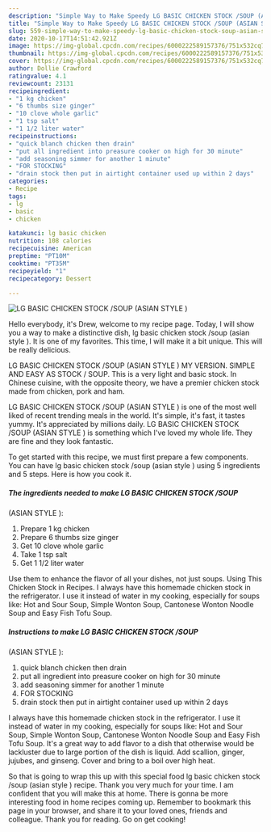 ```yaml
---
description: "Simple Way to Make Speedy LG BASIC CHICKEN STOCK /SOUP (ASIAN STYLE )"
title: "Simple Way to Make Speedy LG BASIC CHICKEN STOCK /SOUP (ASIAN STYLE )"
slug: 559-simple-way-to-make-speedy-lg-basic-chicken-stock-soup-asian-style
date: 2020-10-17T14:51:42.921Z
image: https://img-global.cpcdn.com/recipes/6000222589157376/751x532cq70/lg-basic-chicken-stock-soup-asian-style-recipe-main-photo.jpg
thumbnail: https://img-global.cpcdn.com/recipes/6000222589157376/751x532cq70/lg-basic-chicken-stock-soup-asian-style-recipe-main-photo.jpg
cover: https://img-global.cpcdn.com/recipes/6000222589157376/751x532cq70/lg-basic-chicken-stock-soup-asian-style-recipe-main-photo.jpg
author: Dollie Crawford
ratingvalue: 4.1
reviewcount: 23131
recipeingredient:
- "1 kg chicken"
- "6 thumbs size ginger"
- "10 clove whole garlic"
- "1 tsp salt"
- "1 1/2 liter water"
recipeinstructions:
- "quick blanch chicken then drain"
- "put all ingredient into preasure cooker on high for 30 minute"
- "add seasoning simmer for another 1 minute"
- "FOR STOCKING"
- "drain stock then put in airtight container used up within 2 days"
categories:
- Recipe
tags:
- lg
- basic
- chicken

katakunci: lg basic chicken 
nutrition: 108 calories
recipecuisine: American
preptime: "PT10M"
cooktime: "PT35M"
recipeyield: "1"
recipecategory: Dessert

---
```



![LG BASIC CHICKEN STOCK /SOUP
(ASIAN STYLE )](https://img-global.cpcdn.com/recipes/6000222589157376/751x532cq70/lg-basic-chicken-stock-soup-asian-style-recipe-main-photo.jpg)

Hello everybody, it's Drew, welcome to my recipe page. Today, I will show you a way to make a distinctive dish, lg basic chicken stock /soup
(asian style ). It is one of my favorites. This time, I will make it a bit unique. This will be really delicious.

LG BASIC CHICKEN STOCK /SOUP (ASIAN STYLE ) MY VERSION. SIMPLE AND EASY AS STOCK / SOUP. This is a very light and basic stock. In Chinese cuisine, with the opposite theory, we have a premier chicken stock made from chicken, pork and ham.

LG BASIC CHICKEN STOCK /SOUP
(ASIAN STYLE ) is one of the most well liked of recent trending meals in the world. It's simple, it's fast, it tastes yummy. It's appreciated by millions daily. LG BASIC CHICKEN STOCK /SOUP
(ASIAN STYLE ) is something which I've loved my whole life. They are fine and they look fantastic.


To get started with this recipe, we must first prepare a few components. You can have lg basic chicken stock /soup
(asian style ) using 5 ingredients and 5 steps. Here is how you cook it.

<!--inarticleads1-->

##### The ingredients needed to make LG BASIC CHICKEN STOCK /SOUP
(ASIAN STYLE ):

1. Prepare 1 kg chicken
1. Prepare 6 thumbs size ginger
1. Get 10 clove whole garlic
1. Take 1 tsp salt
1. Get 1 1/2 liter water


Use them to enhance the flavor of all your dishes, not just soups. Using This Chicken Stock in Recipes. I always have this homemade chicken stock in the refrigerator. I use it instead of water in my cooking, especially for soups like: Hot and Sour Soup, Simple Wonton Soup, Cantonese Wonton Noodle Soup and Easy Fish Tofu Soup. 

<!--inarticleads2-->

##### Instructions to make LG BASIC CHICKEN STOCK /SOUP
(ASIAN STYLE ):

1. quick blanch chicken then drain
1. put all ingredient into preasure cooker on high for 30 minute
1. add seasoning simmer for another 1 minute
1. FOR STOCKING
1. drain stock then put in airtight container used up within 2 days


I always have this homemade chicken stock in the refrigerator. I use it instead of water in my cooking, especially for soups like: Hot and Sour Soup, Simple Wonton Soup, Cantonese Wonton Noodle Soup and Easy Fish Tofu Soup. It&#39;s a great way to add flavor to a dish that otherwise would be lackluster due to large portion of the dish is liquid. Add scallion, ginger, jujubes, and ginseng. Cover and bring to a boil over high heat. 

So that is going to wrap this up with this special food lg basic chicken stock /soup
(asian style ) recipe. Thank you very much for your time. I am confident that you will make this at home. There is gonna be more interesting food in home recipes coming up. Remember to bookmark this page in your browser, and share it to your loved ones, friends and colleague. Thank you for reading. Go on get cooking!
